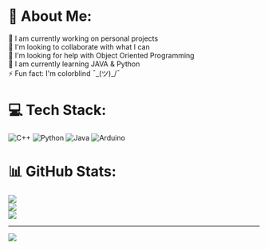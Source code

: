 # 💫 About Me:
🔭 I am currently working on personal projects<br>👯 I'm looking to collaborate with what I can<br>🤝 I'm looking for help with Object Oriented Programming<br>🌱 I am currently learning JAVA & Python<br>⚡ Fun fact: I'm colorblind ¯\_(ツ)_/¯


# 💻 Tech Stack:
![C++](https://img.shields.io/badge/c++-%2300599C.svg?style=for-the-badge&logo=c%2B%2B&logoColor=white) ![Python](https://img.shields.io/badge/python-3670A0?style=for-the-badge&logo=python&logoColor=ffdd54) ![Java](https://img.shields.io/badge/java-%23ED8B00.svg?style=for-the-badge&logo=java&logoColor=white) ![Arduino](https://img.shields.io/badge/-Arduino-00979D?style=for-the-badge&logo=Arduino&logoColor=white)
# 📊 GitHub Stats:
![](https://github-readme-stats.vercel.app/api?username=AlbertoBruno1265&theme=dark&hide_border=false&include_all_commits=false&count_private=false)<br/>
![](https://github-readme-streak-stats.herokuapp.com/?user=AlbertoBruno1265&theme=dark&hide_border=false)<br/>
![](https://github-readme-stats.vercel.app/api/top-langs/?username=AlbertoBruno1265&theme=dark&hide_border=false&include_all_commits=false&count_private=false&layout=compact)

---
[![](https://visitcount.itsvg.in/api?id=AlbertoBruno1265&icon=0&color=0)](https://visitcount.itsvg.in)

<!-- Proudly created with GPRM ( https://gprm.itsvg.in ) -->
